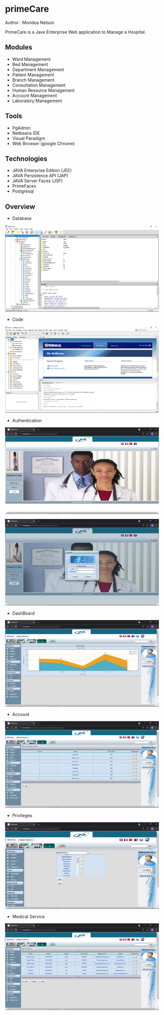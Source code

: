 # primeCare

Author : Mondoa Nelson

PrimeCare is a Jave Enterprise Web application to Manage a Hospital.

Modules
--------------------------

- Ward Management
- Bed Management
- Department Management
- Patient Management
- Branch Management
- Consultation Management
- Human Resource Management
- Account Management
- Laboratory Management


Tools
--------------------------

- PgAdmin
- Netbeans IDE
- Visual Paradigm
- Web Browser (google Chrome)



Technologies
--------------------------
- JAVA Enterprise Edition (JEE)
- JAVA Persistence API (JAP)
- JAVA Server Faces (JSF)
- PrimeFaces
- Postgresql


Overview
---------------------------

- Database

![](-pics/db.png)


- Code

![](-pics/netbeans.png)


- Authentication

![](-pics/cover.png)

![](-pics/login.png)

- DashBoard

![](-pics/chart.png)

- Account

![](-pics/medserv.png)

- Privileges

![](-pics/priv.png)

- Medical Service

![](-pics/acc.png)


